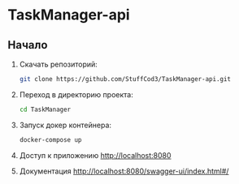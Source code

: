 # TaskManager-api

## Начало

1. Скачать репозиторий:

    ```bash
    git clone https://github.com/StuffCod3/TaskManager-api.git
    ```

2. Переход в директорию проекта:

    ```bash
    cd TaskManager
    ```

3. Запуск докер контейнера:

    ```bash
    docker-compose up
    ```

4. Доступ к приложению [http://localhost:8080](http://localhost:8080)

5. Документация [http://localhost:8080/swagger-ui/index.html#/](http://localhost:8080/swagger-ui/index.html#/)
